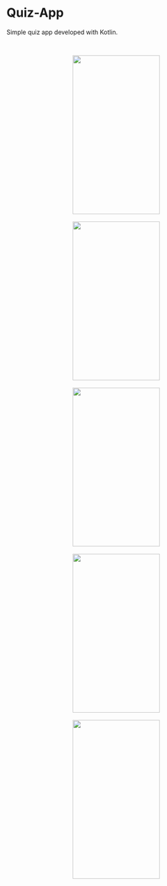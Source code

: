 # Quiz-App
Simple quiz app developed with Kotlin. 

<br> 
<p align="center">
  <img src="https://user-images.githubusercontent.com/50498101/228260381-a502fc03-279d-4531-9579-9235829cd1de.png" width="200" height="365"><br />
  <br> 
  <img src = "https://user-images.githubusercontent.com/50498101/228263135-065be96b-92c3-4a73-9c82-4f45166bd379.png" width="200" height="365"><br />
  <br> 
  <img src = "https://user-images.githubusercontent.com/50498101/228263334-46d433f6-6428-4a2c-987f-590f4596f6d8.png" width="200" height="365"><br />
  <br> 
  <img src = "https://user-images.githubusercontent.com/50498101/228263411-14a3afe2-7008-40dc-ac31-78d0f6b3386f.png" width="200" height="365"><br />
   <br> 
  <img src = "https://user-images.githubusercontent.com/50498101/228263541-c13cf9ed-b826-45bd-a2ca-117c9fb74363.png" width="200" height="365"><br />
</p>
